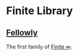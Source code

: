 Finite Library
===============

## [Fellowly](https://github.com/thoughtbot/finite-fellowly)
The first family of [Finite ∞](https://github.com/thoughtbot/finite).
